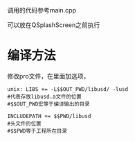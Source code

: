 调用的代码参考main.cpp

可以放在QSplashScreen之前执行

# 编译方法
修改pro文件，在里面加选项，

```
unix: LIBS += -L$$OUT_PWD/libusd/ -lusd
#代表存放libusd.a文件的位置
#$$OUT_PWD宏等于编译输出的目录

INCLUDEPATH += $$PWD/libusd
#头文件的位置
#$$PWD等于工程所在目录
```
